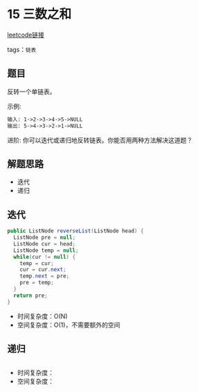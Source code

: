 # 15 三数之和

[leetcode链接](https://leetcode-cn.com/problems/reverse-linked-list/)

tags：`链表`

## 题目

反转一个单链表。

示例:

```txt
输入: 1->2->3->4->5->NULL
输出: 5->4->3->2->1->NULL
```

进阶:
你可以迭代或递归地反转链表。你能否用两种方法解决这道题？

## 解题思路

- 迭代
- 递归

## 迭代

```java
public ListNode reverseList(ListNode head) {
  ListNode pre = null;
  ListNode cur = head;
  ListNode temp = null;
  while(cur != null) {
    temp = cur;
    cur = cur.next;
    temp.next = pre;
    pre = temp;
  }
  return pre;
}
```

- 时间复杂度：O(N)
- 空间复杂度：O(1)，不需要额外的空间

## 递归

```java

```

- 时间复杂度：
- 空间复杂度：
